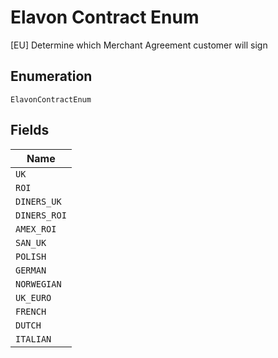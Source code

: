 
# Elavon Contract Enum

[EU] Determine which Merchant Agreement customer will sign

## Enumeration

`ElavonContractEnum`

## Fields

| Name |
|  --- |
| `UK` |
| `ROI` |
| `DINERS_UK` |
| `DINERS_ROI` |
| `AMEX_ROI` |
| `SAN_UK` |
| `POLISH` |
| `GERMAN` |
| `NORWEGIAN` |
| `UK_EURO` |
| `FRENCH` |
| `DUTCH` |
| `ITALIAN` |

